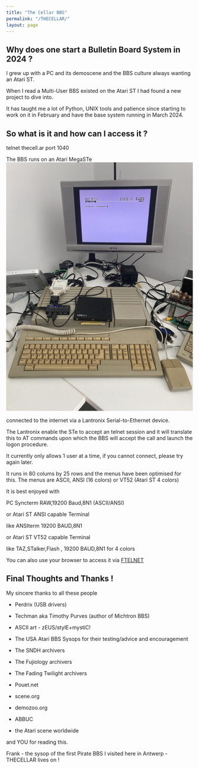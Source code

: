 ```yaml
---
title: "The Cellar BBS"
permalink: "/THECELLAR/"
layout: page
---
```


## Why does one start a Bulletin Board System in 2024 ?

I grew up with a PC and its demoscene and the BBS culture
always wanting an Atari ST.

When I read a Multi-User BBS existed on the Atari ST I had found a new project
to dive into.

It has taught me a lot of Python, UNIX tools and patience since starting to work
on it in February and have the base system running in March 2024.

## So what is it and how can I access it ?

telnet thecell.ar port 1040

The BBS runs on an Atari MegaSTe 
![MEGASTE](/assets/images/MEGASTE.jpg)

connected to the internet via a Lantronix Serial-to-Ethernet device.

The Lantronix enable the STe to accept an telnet session and it will translate this to
AT commands upon which the BBS will accept the call and launch the logon procedure.

It currently only allows 1 user at a time, if you cannot connect, please try again later.

It runs in 80 colums by 25 rows and the menus have been optimised for this.
The menus are ASCII, ANSI (16 colors) or VT52 (Atari ST 4 colors) 

It is best enjoyed with 

PC Syncterm     RAW,19200 Baud,8N1 (ASCII/ANSI)

or Atari ST ANSI capable Terminal      

like ANSIterm  19200 BAUD,8N1

or Atari ST VT52 capable Terminal

like TAZ,STalker,Flash , 19200 BAUD,8N1
for 4 colors 

You can also use your browser to access it via [FTELNET](http://www.sfhqbbs.org/ftelnet.php?bbsid=36)

## Final Thoughts and Thanks !

My sincere thanks to all these people 

* Perdrix (USB drivers)
* Techman aka Timothy Purves (author of Michtron BBS)
* ASCII art  - zEUS/stylE+mystiC!

* The USA Atari BBS Sysops for their testing/advice and encouragement
* The SNDH archivers
* The Fujiology archivers
* The Fading Twilight archivers
* Pouet.net
* scene.org
* demozoo.org
* ABBUC
* the Atari scene worldwide

and YOU for reading this.

Frank - the sysop of the first Pirate BBS I visited here in Antwerp - THECELLAR lives on !